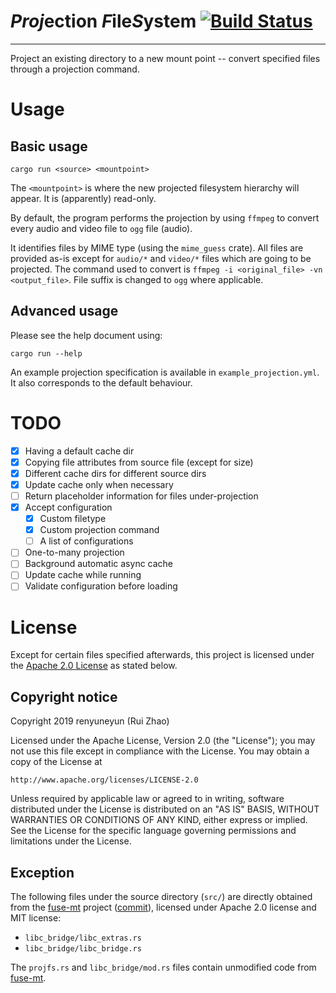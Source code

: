 # ***Proj***ection ***F***ile***S***ystem [![Build Status](https://travis-ci.org/renyuneyun/projfs.svg?branch=master)](https://travis-ci.org/renyuneyun/projfs)
- - - - - - -

Project an existing directory to a new mount point -- convert specified files through a projection command.

# Usage

## Basic usage

```
cargo run <source> <mountpoint>
```

The `<mountpoint>` is where the new projected filesystem hierarchy will appear. It is (apparently) read-only.

By default, the program performs the projection by using `ffmpeg` to convert every audio and video file to `ogg` file (audio).

It identifies files by MIME type (using the `mime_guess` crate). All files are provided as-is except for `audio/*` and `video/*` files which are going to be projected. The command used to convert is `ffmpeg -i <original_file> -vn <output_file>`. File suffix is changed to `ogg` where applicable.

## Advanced usage

Please see the help document using:

```
cargo run --help
```

An example projection specification is available in `example_projection.yml`. It also corresponds to the default behaviour.

# TODO

* [x] Having a default cache dir
* [x] Copying file attributes from source file (except for size)
* [x] Different cache dirs for different source dirs
* [x] Update cache only when necessary
* [ ] Return placeholder information for files under-projection
* [x] Accept configuration
    * [x] Custom filetype
    * [x] Custom projection command
    * [ ] A list of configurations
* [ ] One-to-many projection
* [ ] Background automatic async cache
* [ ] Update cache while running
* [ ] Validate configuration before loading

# License

Except for certain files specified afterwards, this project is licensed under the [Apache 2.0 License](http://www.apache.org/licenses/LICENSE-2.0) as stated below.

## Copyright notice

Copyright 2019 renyuneyun (Rui Zhao)

Licensed under the Apache License, Version 2.0 (the "License");
you may not use this file except in compliance with the License.
You may obtain a copy of the License at

    http://www.apache.org/licenses/LICENSE-2.0

Unless required by applicable law or agreed to in writing, software
distributed under the License is distributed on an "AS IS" BASIS,
WITHOUT WARRANTIES OR CONDITIONS OF ANY KIND, either express or implied.
See the License for the specific language governing permissions and
limitations under the License.

## Exception

The following files under the source directory (`src/`) are directly obtained from the [fuse-mt](https://github.com/wfraser/fuse-mt) project ([commit](https://github.com/wfraser/fuse-mt/tree/97e115667682b4a7e54c1831360b8c572c667db3/example/src)), licensed under Apache 2.0 license and MIT license:

* `libc_bridge/libc_extras.rs`
* `libc_bridge/libc_bridge.rs`

The `projfs.rs` and `libc_bridge/mod.rs` files contain unmodified code from [fuse-mt](https://github.com/wfraser/fuse-mt/blob/97e115667682b4a7e54c1831360b8c572c667db3/example/src/passthrough.rs).


